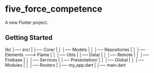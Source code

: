 # five_force_competence

A new Flutter project.

## Getting Started

lib/
│── src/
|    │── Core/
|    │   │── Models
|    │   │── Repositories
|    │   │── Elements ---> Flame
|    │   │── Utils
|    │── Data/
|    │   │── Remote
|    │   │── Firebase
|    │   │── Services
|    │── Presentation/
|    │   │── Global
|    │   │── Modules
|    │   │── Routers
|    │── my_app.dart 
|
│── main.dart

